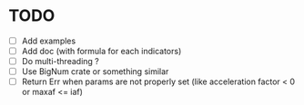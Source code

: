 TODO
====

- [ ] Add examples
- [ ] Add doc (with formula for each indicators)
- [ ] Do multi-threading ?
- [ ] Use BigNum crate or something similar
- [ ] Return Err when params are not properly set (like acceleration factor < 0 or maxaf <= iaf)